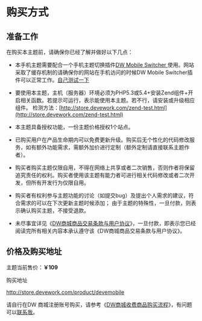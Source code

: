 购买方式
==========

## 准备工作

在购买本主题前，请确保你已经了解并做好以下几点：

- 本手机主题需要配合一个手机主题切换插件[DW Mobile Switcher ](http://devework.com/dw-mobile-switcher.html)使用。网站采取了缓存机制的请确保你的网站在手机访问的时候DW Mobile Switcher插件可以正常工作。[自己测试一下](http://devework.com/dw-mobile-switcher.html#test)

- 要使用本主题，主机（服务器）环境必须为PHP5.3或5.4+安装Zend组件+开启相关函数。若提示可运行，表示能使用本主题。若不行，请安装或升级相应组件。
检测方法：[http://store.devework.com/zend-test.html](http://store.devework.com/zend-test.html)

- 本主题具备授权功能，一份主题价格授权1个站点。

- 已购买用户在产品生命期内可以免费更新升级。购买后无个性化的代码修改服务，如有额外功能需求，需额外加价进行定制（额外定制请直接联系主题作者）。

- 购买者购买主题仅限自用，不得在网络上共享或者二次销售，否则作者将保留追究责任的权利。购买者使用该主题有能力者可进行相关代码修改或者二次开发，但所有开发行为仅限自用。

- 购买者有权利参与主题功能的讨论（如提交bug）及提出个人需求的建议，符合需求的可以在下次更新主题时候添加；
由于主题的特殊性，一旦付款，则表示确认购买主题，不接受退款。

- 未尽事宜详见《[DW商城商品交易条款与用户协议](http://store.devework.com/terms-and-conditions)》，一旦付款，即表示您已经阅读完所有相关内容本承认遵守该《DW商城商品交易条款与用户协议》。

## 价格及购买地址

主题当前售价：**￥109**

购买地址

http://store.devework.com/product/devemobile

请自行在DW 商城注册账号购买，请参考《[DW商城收费商品购买流程](http://store.devework.com/guide)》，有问题可以[联系我](http://devework.com/contact)。

